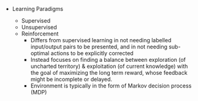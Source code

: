 - Learning Paradigms

  - Supervised
  - Unsupervised
  - Reinforcement
    - Differs from supervised learning in not needing labelled input/output pairs to be presented, and in not needing sub-optimal actions to be explicitly corrected
    - Instead focuses on finding a balance between exploration (of uncharted territory) & exploitation (of current knowledge) with the goal of maximizing the long term reward, whose feedback might be incomplete or delayed.
    - Environment is typically in the form of Markov decision process (MDP)
